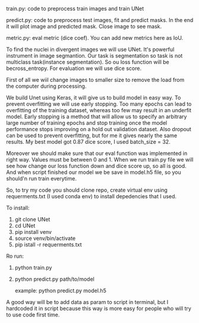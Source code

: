 train.py: code to preprocess train images and train UNet

predict.py: code to preprocess test images, fit and predict masks. In the end it will plot image and predicted mask. Close image to see mask.

metric.py: eval metric (dice coef). You can add new metrics here as IoU. 

To find the nuclei in divergent images we will use UNet. It's powerful instrument in image segmantion. Our task is segmentation so task is not multiclass task(instance segmentation). So ou loss function will be becross_entropy. For evaluation we will use dice score.

First of all we wiil change images to smaller size to remove the load from the computer during processing.


We build Unet using Keras, it will give us to build model in easy way. To prevent overfitting we will use early stopping.
Too many epochs can lead to overfitting of the training dataset, whereas too few may result in an underfit model. Early stopping is a method that will allow us to specify an arbitrary large number of training epochs and stop training once the model performance stops improving on a hold out validation dataset. Also dropout can be used to prevent overfitting, but for me it gives nearly the same results. My best model got 0.87 dice score, I used batch_size = 32.



Moreover we should make sure that our eval function was implemented in right way. Values must be between 0 and  1. When we run train.py file we will see how change our loss function down and dice score up, so all is good. And when script finished our model we be save in model.h5 file, so you should'n run train everytime.


So, to try my code you should clone repo, create virtual env using requerments.txt (I used conda env) to install depedencies that I used. 

To install: 
1. git clone UNet
2. cd UNet
3. pip install venv
4. source venv/bin/activate
5. pip istall -r requerments.txt

Ro run:

1. python train.py 

2. python predict.py path/to/model

	example: python predict.py model.h5


A good way will be to add data as param to script in terminal, but I hardcoded it in script because this way is more easy for people who will try to use code first time. 
